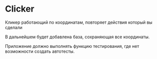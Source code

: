 # Clicker
Кликер работающий по координатам, повторяет действия который вы сделали

В дальнейшем будет добавлена база, сохраняющая все координаты.

Приложение должно выполнять функцию тестирования, где нет возможности создать автотесты.
